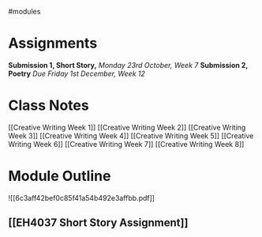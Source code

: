 #modules
# Assignments

**Submission 1, Short Story,** *Monday 23rd October, Week 7*
**Submission 2, Poetry** *Due Friday 1st December, Week 12*
# Class Notes

[[Creative Writing Week 1]]
[[Creative Writing Week 2]]
[[Creative Writing Week 3]] 
[[Creative Writing Week 4]]
[[Creative Writing Week 5]] 
[[Creative Writing Week 6]] 
[[Creative Writing Week 7]] 
[[Creative Writing Week 8]] 
# Module Outline

![[6c3aff42bef0c85f41a54b492e3affbb.pdf]]

## [[EH4037 Short Story Assignment]] 